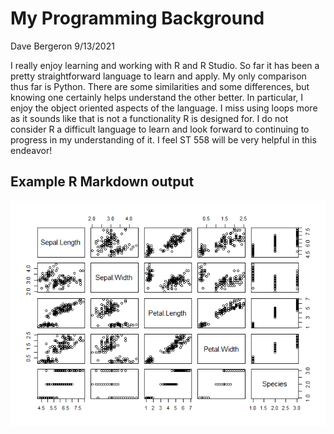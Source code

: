My Programming Background
================
Dave Bergeron
9/13/2021

I really enjoy learning and working with R and R Studio. So far it has
been a pretty straightforward language to learn and apply. My only
comparison thus far is Python. There are some similarities and some
differences, but knowing one certainly helps understand the other
better. In particular, I enjoy the object oriented aspects of the
language. I miss using loops more as it sounds like that is not a
functionality R is designed for. I do not consider R a difficult
language to learn and look forward to continuing to progress in my
understanding of it. I feel ST 558 will be very helpful in this
endeavor!

## Example R Markdown output

![](../images/plot%20iris-1.png)<!-- -->
